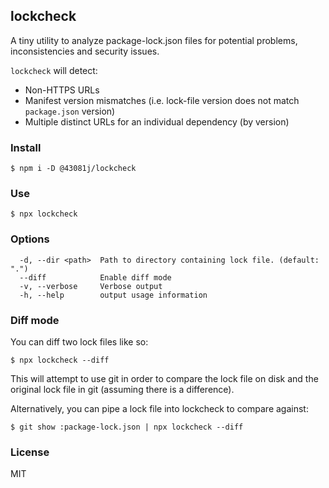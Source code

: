 ## lockcheck

A tiny utility to analyze package-lock.json files for potential problems,
inconsistencies and security issues.

`lockcheck` will detect:

* Non-HTTPS URLs
* Manifest version mismatches (i.e. lock-file version does
not match `package.json` version)
* Multiple distinct URLs for an individual dependency (by
version)

### Install

```
$ npm i -D @43081j/lockcheck
```

### Use

```
$ npx lockcheck
```

### Options

```
  -d, --dir <path>  Path to directory containing lock file. (default: ".")
  --diff            Enable diff mode
  -v, --verbose     Verbose output
  -h, --help        output usage information
```

### Diff mode

You can diff two lock files like so:

```
$ npx lockcheck --diff
```

This will attempt to use git in order to compare the lock
file on disk and the original lock file in git (assuming
there is a difference).

Alternatively, you can pipe a lock file into lockcheck to
compare against:

```
$ git show :package-lock.json | npx lockcheck --diff
```

### License

MIT
